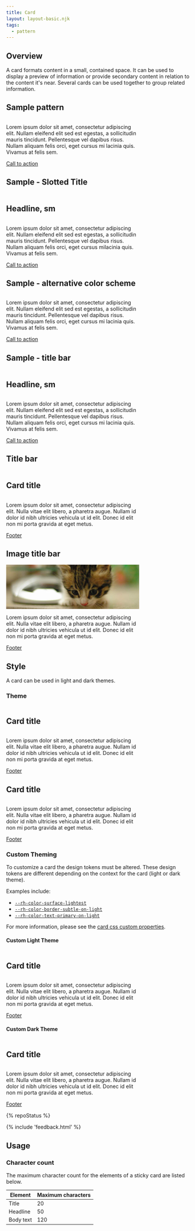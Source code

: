 ```yaml
---
title: Card
layout: layout-basic.njk
tags:
  - pattern
---
```


## Overview

A card formats content in a small, contained space. It can be used to display a 
preview of information or provide secondary content in relation to the content 
it's near. Several cards can be used together to group related information.

## Sample pattern

<rh-card>
  <p>Lorem ipsum dolor sit amet, consectetur adipiscing elit. Nullam eleifend 
    elit sed est egestas, a sollicitudin mauris tincidunt. Pellentesque vel 
    dapibus risus. Nullam aliquam felis orci, eget cursus mi lacinia quis. 
    Vivamus at felis sem.</p>
  <rh-cta priority="primary" slot="footer">
    <a href="#">Call to action</a>
  </rh-cta>
</rh-card>

## Sample - Slotted Title

<rh-card>
  <h2 slot="header">Headline, sm</h2>
  <p>
    Lorem ipsum dolor sit amet, consectetur adipiscing elit. Nullam eleifend 
    elit sed est egestas, a sollicitudin mauris tincidunt. Pellentesque vel 
    dapibus risus. Nullam aliquam felis orci, eget cursus milacinia quis. 
    Vivamus at felis sem.
  </p>
  <rh-cta priority="primary" slot="footer">
    <a href="#">Call to action</a>
  </rh-cta>
</rh-card>

## Sample - alternative color scheme

<rh-card class="alt">
  <p>
    Lorem ipsum dolor sit amet, consectetur adipiscing elit. Nullam eleifend 
    elit sed est egestas, a
    sollicitudin mauris tincidunt. Pellentesque vel dapibus risus. Nullam 
    aliquam felis orci, eget cursus mi
    lacinia quis. Vivamus at felis sem.
  </p>
  <rh-cta priority="primary" slot="footer">
    <a href="#">Call to action</a>
  </rh-cta>
</rh-card>

## Sample - title bar

<rh-card class="bar">
  <h2 slot="header">Headline, sm</h2>
  <p>
    Lorem ipsum dolor sit amet, consectetur adipiscing elit. Nullam eleifend 
    elit sed est egestas, a
    sollicitudin mauris tincidunt. Pellentesque vel dapibus risus. Nullam 
    aliquam felis orci, eget cursus mi
    lacinia quis. Vivamus at felis sem.
  </p>
  <rh-cta priority="primary" slot="footer">
    <a href="#">Call to action</a>
  </rh-cta>
</rh-card>

## Title bar

<rh-card class="bar">
  <h2 slot="header">Card title</h2>
  <p>Lorem ipsum dolor sit amet, consectetur adipiscing elit. Nulla vitae elit 
    libero, a pharetra augue. Nullam id dolor id nibh ultricies vehicula ut id 
    elit. Donec id elit non mi porta gravida at eget metus.</p>
  <rh-cta priority="primary" slot="footer"><a href="#">Footer</a></rh-cta>
</rh-card>

## Image title bar

<rh-card class="bar full">
  <img src="./kitten-900x300.jpeg" slot="header">
  <p>Lorem ipsum dolor sit amet, consectetur adipiscing elit. Nulla vitae elit 
    libero, a pharetra augue. Nullam id dolor id nibh ultricies vehicula ut id 
    elit. Donec id elit non mi porta gravida at eget metus.</p>
  <rh-cta slot="footer"><a href="#">Footer</a></rh-cta>
</rh-card>

## Style

A card can be used in light and dark themes.

### Theme

<rh-context-provider color-palette="light">
  <rh-card>
    <h2 slot="header">Card title</h2>
    <p>Lorem ipsum dolor sit amet, consectetur adipiscing elit. Nulla vitae elit 
      libero, a pharetra augue. Nullam id dolor id nibh ultricies vehicula ut id 
      elit. Donec id elit non mi porta gravida at eget metus.</p>
    <rh-cta slot="footer"><a href="#">Footer</a></rh-cta>
  </rh-card>
</rh-context-provider>

<rh-context-provider color-palette="dark">
  <rh-card>
    <h2 slot="header">Card title</h2>
    <p>Lorem ipsum dolor sit amet, consectetur adipiscing elit. Nulla vitae elit 
      libero, a pharetra augue. Nullam id dolor id nibh ultricies vehicula ut id 
      elit. Donec id elit non mi porta gravida at eget metus.</p>
    <rh-cta slot="footer"><a href="#">Footer</a></rh-cta>
  </rh-card>
</rh-context-provider>

### Custom Theming

To customize a card the design tokens must be altered.  These design tokens are different depending on the context for the card (light or dark theme).

Examples include:

- [`--rh-color-surface-lightest`](https://ux.redhat.com/tokens/color/#rh-color-surface-lightest)
- [`--rh-color-border-subtle-on-light`](https://ux.redhat.com/tokens/border/#rh-color-border-subtle-on-light)
- [`--rh-color-text-primary-on-light`](https://ux.redhat.com/tokens/font/#rh-color-text-primary-on-light)

For more information, please see the [card css custom properties](/elements/card/code/#css-custom-properties).


#### Custom Light Theme

<rh-context-provider color-palette="light">
  <rh-card class="custom-light-theme">
    <h2 slot="header">Card title</h2>
    <p>Lorem ipsum dolor sit amet, consectetur adipiscing elit. Nulla vitae elit 
      libero, a pharetra augue. Nullam id dolor id nibh ultricies vehicula ut id 
      elit. Donec id elit non mi porta gravida at eget metus.</p>
    <rh-cta slot="footer"><a href="#">Footer</a></rh-cta>
  </rh-card>
</rh-context-provider>

#### Custom Dark Theme

<rh-context-provider color-palette="dark">
  <rh-card class="custom-dark-theme">
    <h2 slot="header">Card title</h2>
    <p>Lorem ipsum dolor sit amet, consectetur adipiscing elit. Nulla vitae elit 
      libero, a pharetra augue. Nullam id dolor id nibh ultricies vehicula ut id 
      elit. Donec id elit non mi porta gravida at eget metus.</p>
    <rh-cta slot="footer"><a href="#">Footer</a></rh-cta>
  </rh-card>
</rh-context-provider>

{% repoStatus %}

{% include 'feedback.html' %}

<script src="/elements/card/demo/rh-card.js" type="module"></script>
<style>
  rh-card {
    display: grid;
    max-width: 360px;
  }

  rh-context-provider {
    width: fit-content;
  }

  rh-card.alt,
  rh-context-provider[color-palette^="light"] rh-card.alt {
    --rh-card-background-color: #f0f0f0;
  }

  rh-context-provider[color-palette^="dark"] rh-card.alt {
    --rh-card-background-color: #3c3f42;
  }

  rh-card.bar::part(header) {
    background-color: var(--_background-color, #f0f0f0);
    text-transform: uppercase;
    font-weight: var(--rh-font-weight-heading-regular, 300);
    font-size: var(--rh-font-size-body-text-md, 1rem);
  }

  rh-card.bar::part(header) {
    background-color: var(--_header-background-color);
    text-transform: uppercase;
    font-weight: var(--rh-font-weight-heading-regular, 300);
    font-size: var(--rh-font-size-body-text-md, 1rem);
  }

  rh-card.bar::part(header) {
    background-color: var(--_header-background-color);
    text-transform: uppercase;
    font-weight: var(--rh-font-weight-heading-regular, 300);
    font-size: var(--rh-font-size-body-text-md, 1rem);
  }

  rh-card.full::part(header) {
    padding-inline: 0;
    padding-block: 0;
  }

  rh-card.custom-light-theme {
    --rh-color-border-subtle-on-light: #EF6461;
    --rh-color-surface-lightest: #feeded;
    --rh-color-text-primary-on-light: #30292F;
  }

  rh-card.custom-dark-theme {
    --rh-color-border-subtle-on-dark: #5e40be;
    --rh-color-surface-darkest: #261a4c;
    --rh-color-text-primary-on-dark: #e8e4f5;
  }
</style>

## Usage

### Character count
  The maximum character count for the elements of a sticky card are listed below.

  | Element        | Maximum characters |
  |----------------|--------------------|
  | Title          | 20                 |
  | Headline       | 50                 | 
  | Body text      | 120                | 